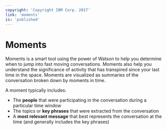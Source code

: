 ```yaml
---
copyright: 'Copyright IBM Corp. 2017'
link: 'moments'
is: 'published'
---
```

# Moments

Moments is a smart tool using the power of Watson to help you determine when to jump into fast moving conversations. Moments also help you understand the significance of activity that has transpired since your last time in the space. Moments are visualized as summaries of the conversation broken down by moments in time.  

A moment typically includes:
- The **people** that were participating in the conversation during a particular time window
- The topics or **key phrases** that were extracted from the conversation
- A **most relevant message** that best represents the conversation at the time (and generally includes the key phrases)
